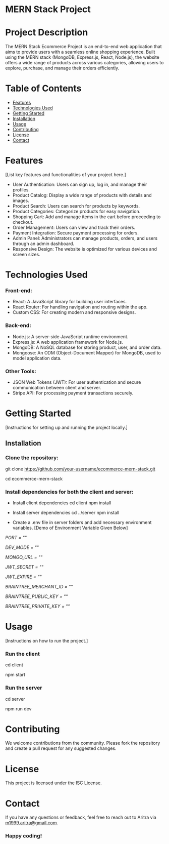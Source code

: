 # MERN Stack Project

# Project Description

The MERN Stack Ecommerce Project is an end-to-end web application that aims to provide users with a seamless online shopping experience. Built using the MERN stack (MongoDB, Express.js, React, Node.js), the website offers a wide range of products across various categories, allowing users to explore, purchase, and manage their orders efficiently.
# Table of Contents

- [Features](#features)
- [Technologies Used](#technologies-used)
- [Getting Started](#getting-started)
- [Installation](#installation)
- [Usage](#usage)
- [Contributing](#contributing)
- [License](#license)
- [Contact](#contact)

# Features

[List key features and functionalities of your project here.]

- User Authentication: Users can sign up, log in, and manage their profiles.
- Product Catalog: Display a wide range of products with details and images.
- Product Search: Users can search for products by keywords.
- Product Categories: Categorize products for easy navigation.
- Shopping Cart: Add and manage items in the cart before proceeding to checkout.
- Order Management: Users can view and track their orders.
- Payment Integration: Secure payment processing for orders.
- Admin Panel: Administrators can manage products, orders, and users through an admin dashboard.
- Responsive Design: The website is optimized for various devices and screen sizes.

# Technologies Used

### Front-end:

- React: A JavaScript library for building user interfaces.
- React Router: For handling navigation and routing within the app.
- Custom CSS: For creating modern and responsive designs.

### Back-end:

- Node.js: A server-side JavaScript runtime environment.
- Express.js: A web application framework for Node.js.
- MongoDB: A NoSQL database for storing product, user, and order data.
- Mongoose: An ODM (Object-Document Mapper) for MongoDB, used to model application data.

### Other Tools:

- JSON Web Tokens (JWT): For user authentication and secure communication between client and server.
- Stripe API: For processing payment transactions securely.

# Getting Started
[Instructions for setting up and running the project locally.]

## Installation
### Clone the repository:

git clone https://github.com/your-username/ecommerce-mern-stack.git

cd ecommerce-mern-stack

### Install dependencies for both the client and server:

- Install client dependencies
cd client
npm install

- Install server dependencies
cd ../server
npm install

- Create a .env file in server folders and add necessary environment variables.
[Demo of Environment Variable Given Below]

*PORT = ""*

*DEV_MODE = ""*

*MONGO_URL = ""*

*JWT_SECRET = ""*

*JWT_EXPIRE = ""*

*BRAINTREE_MERCHANT_ID = ""*

*BRAINTREE_PUBLIC_KEY = ""*

*BRAINTREE_PRIVATE_KEY = ""*

# Usage
[Instructions on how to run the project.]

### Run the client 
cd client

npm start

### Run the server 
cd server

npm run dev

# Contributing

We welcome contributions from the community. Please fork the repository and create a pull request for any suggested changes.

# License

This project is licensed under the ISC License.

# Contact

If you have any questions or feedback, feel free to reach out to Aritra via m1999.aritra@gmail.com.

### Happy coding!

